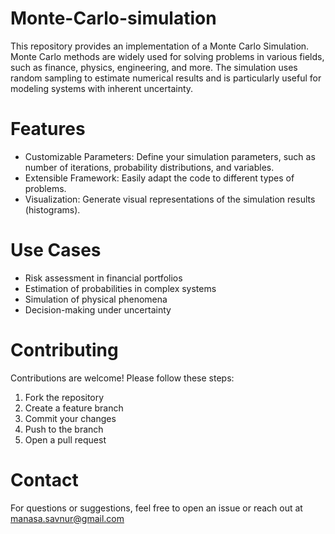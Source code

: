 # Monte-Carlo-simulation
This repository provides an implementation of a Monte Carlo Simulation. Monte Carlo methods are widely used for solving problems in various fields, such as finance, physics, engineering, and more. The simulation uses random sampling to estimate numerical results and is particularly useful for modeling systems with inherent uncertainty.

# Features
- Customizable Parameters: Define your simulation parameters, such as number of iterations, probability distributions, and variables.
- Extensible Framework: Easily adapt the code to different types of problems.
- Visualization: Generate visual representations of the simulation results (histograms).

# Use Cases 
- Risk assessment in financial portfolios
- Estimation of probabilities in complex systems
- Simulation of physical phenomena
- Decision-making under uncertainty

# Contributing 
Contributions are welcome! Please follow these steps:
1. Fork the repository
2. Create a feature branch
3. Commit your changes
4. Push to the branch
5. Open a pull request

# Contact 
For questions or suggestions, feel free to open an issue or reach out at manasa.savnur@gmail.com
